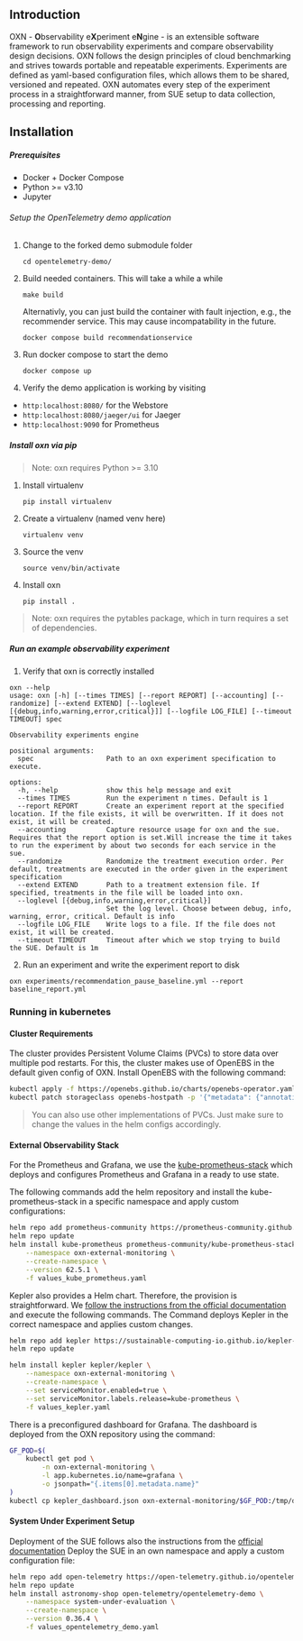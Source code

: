 ## Introduction
OXN - **O**bservability e**X**periment e**N**gine - 
is an extensible software framework to run observability experiments and compare observability design decisions.
OXN follows the design principles of cloud benchmarking and strives towards portable and repeatable experiments.
Experiments are defined as yaml-based configuration files, which allows them to be shared, versioned and repeated.
OXN automates every step of the experiment process in a straightforward manner, from SUE setup to data collection, processing and reporting. 


## Installation

##### Prerequisites
- Docker + Docker Compose
- Python >= v3.10
- Jupyter


###### Setup the OpenTelemetry demo application
1.  Change to the forked demo submodule folder

    ```cd opentelemetry-demo/```

2. Build needed containers. This will take a while a while

    ``` make build ```

    Alternativly, you can just build the container with fault injection, e.g., the recommender service. This may cause incompatability in the future. 

    ``` docker compose build recommendationservice ```

3. Run docker compose to start the demo

    ```docker compose up```

3. Verify the demo application is working by visiting

* ```http:localhost:8080/``` for the Webstore
* ```http:localhost:8080/jaeger/ui``` for Jaeger
* ```http:localhost:9090``` for Prometheus

##### Install oxn via pip

> Note: oxn requires Python >= 3.10

1. Install virtualenv

    ```pip install virtualenv```

2. Create a virtualenv (named venv here)

    ```virtualenv venv```

3. Source the venv 

    ```source venv/bin/activate```

4. Install oxn

    ```pip install . ```

> Note: oxn requires the pytables package, which in turn requires a set of dependencies.


##### Run an example observability experiment
1. Verify that oxn is correctly installed 

```
oxn --help
usage: oxn [-h] [--times TIMES] [--report REPORT] [--accounting] [--randomize] [--extend EXTEND] [--loglevel [{debug,info,warning,error,critical}]] [--logfile LOG_FILE] [--timeout TIMEOUT] spec

Observability experiments engine

positional arguments:
  spec                  Path to an oxn experiment specification to execute.

options:
  -h, --help            show this help message and exit
  --times TIMES         Run the experiment n times. Default is 1
  --report REPORT       Create an experiment report at the specified location. If the file exists, it will be overwritten. If it does not exist, it will be created.
  --accounting          Capture resource usage for oxn and the sue. Requires that the report option is set.Will increase the time it takes to run the experiment by about two seconds for each service in the sue.
  --randomize           Randomize the treatment execution order. Per default, treatments are executed in the order given in the experiment specification
  --extend EXTEND       Path to a treatment extension file. If specified, treatments in the file will be loaded into oxn.
  --loglevel [{debug,info,warning,error,critical}]
                        Set the log level. Choose between debug, info, warning, error, critical. Default is info
  --logfile LOG_FILE    Write logs to a file. If the file does not exist, it will be created.
  --timeout TIMEOUT     Timeout after which we stop trying to build the SUE. Default is 1m

```

2. Run an experiment and write the experiment report to disk 

```
oxn experiments/recommendation_pause_baseline.yml --report baseline_report.yml

```

### Running in kubernetes
#### Cluster Requirements
The cluster provides Persistent Volume Claims (PVCs) to store data over multiple pod restarts. For this, the cluster makes use of OpenEBS in the default given config of OXN. Install OpenEBS with the following command:

```bash
kubectl apply -f https://openebs.github.io/charts/openebs-operator.yaml
kubectl patch storageclass openebs-hostpath -p '{"metadata": {"annotations":{"storageclass.kubernetes.io/is-default-class":"true"}}}'
```

> You can also use other implementations of PVCs. Just make sure to change the values in the helm configs accordingly.

#### External Observability Stack
For the Prometheus and Grafana, we use the [kube-prometheus-stack](https://github.com/prometheus-community/helm-charts/tree/main/charts/kube-prometheus-stack) which deploys and configures Prometheus and Grafana in a ready to use state.

The following commands add the helm repository and install the kube-prometheus-stack in a specific namespace and apply custom configurations:
```bash
helm repo add prometheus-community https://prometheus-community.github.io/helm-charts
helm repo update
helm install kube-prometheus prometheus-community/kube-prometheus-stack \
    --namespace oxn-external-monitoring \
    --create-namespace \
    --version 62.5.1 \
    -f values_kube_prometheus.yaml
```

Kepler also provides a Helm chart. Therefore, the provision is straightforward. We [follow the instructions from the official documentation](https://sustainable-computing.io/installation/kepler-helm/) and execute the following commands. The Command deploys Kepler in the correct namespace and applies custom changes.

```bash
helm repo add kepler https://sustainable-computing-io.github.io/kepler-helm-chart
helm repo update

helm install kepler kepler/kepler \
    --namespace oxn-external-monitoring \
    --create-namespace \
    --set serviceMonitor.enabled=true \
    --set serviceMonitor.labels.release=kube-prometheus \
    -f values_kepler.yaml 
```

There is a preconfigured dashboard for Grafana. The dashboard is deployed from the OXN repository using the command:
```bash
GF_POD=$(
    kubectl get pod \
        -n oxn-external-monitoring \
        -l app.kubernetes.io/name=grafana \
        -o jsonpath="{.items[0].metadata.name}"
)
kubectl cp kepler_dashboard.json oxn-external-monitoring/$GF_POD:/tmp/dashboards/kepler_dashboard.json
```


#### System Under Experiment Setup
Deployment of the SUE follows also the instructions from the [official documentation](https://opentelemetry.io/docs/demo/kubernetes-deployment/) Deploy the SUE in an own namespace and apply a custom configuration file:

```bash
helm repo add open-telemetry https://open-telemetry.github.io/opentelemetry-helm-charts
helm repo update
helm install astronomy-shop open-telemetry/opentelemetry-demo \
    --namespace system-under-evaluation \
    --create-namespace \
    --version 0.36.4 \
    -f values_opentelemetry_demo.yaml
```

